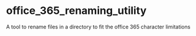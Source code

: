 # office_365_renaming_utility
A tool to rename files in a directory to fit the office 365 character limitations

